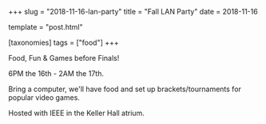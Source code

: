 +++
slug = "2018-11-16-lan-party"
title = "Fall LAN Party"
date = 2018-11-16

template = "post.html"

[taxonomies]
tags = ["food"]
+++

Food, Fun & Games before Finals!

<!-- more -->

6PM the 16th - 2AM the 17th.

Bring a computer, we'll have food and set up brackets/tournaments for popular video games.

Hosted with IEEE in the Keller Hall atrium.
